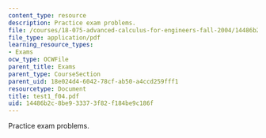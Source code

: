 ```yaml
---
content_type: resource
description: Practice exam problems.
file: /courses/18-075-advanced-calculus-for-engineers-fall-2004/14486b2c8be933373f82f184be9c186f_test1_f04.pdf
file_type: application/pdf
learning_resource_types:
- Exams
ocw_type: OCWFile
parent_title: Exams
parent_type: CourseSection
parent_uid: 18e024d4-6042-78cf-ab50-a4ccd259fff1
resourcetype: Document
title: test1_f04.pdf
uid: 14486b2c-8be9-3337-3f82-f184be9c186f
---
```

Practice exam problems.

